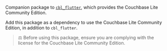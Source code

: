 Companion package to [`cbl_flutter`](https://pub.dev/packages/cbl_flutter), 
which provides the Couchbase Lite Community Edition.

Add this package as a dependency to use the 
Couchbase Lite Community Edition, in addition to `cbl_flutter`.

> ⚖️ Before using this package, ensure you are complying with the license for the
Couchbase Lite Community Edition.
